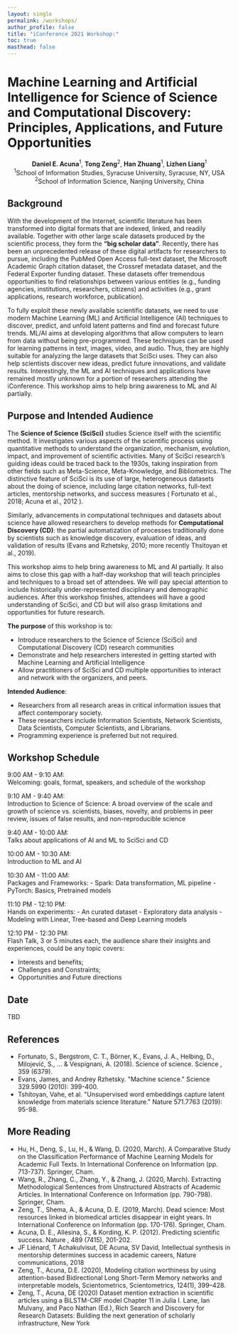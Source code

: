 ```yaml
---
layout: single
permalink: /workshops/
author_profile: false
title: "iConference 2021 Workshop:"
toc: true
masthead: false
---
```


<h1>Machine Learning and Artificial Intelligence for Science of Science and Computational Discovery: Principles, Applications, and Future Opportunities</h1>
<p align="center"><strong>Daniel E. Acuna</strong><sup>1</sup>, <strong>Tong Zeng</strong><sup>2</sup>, <strong>Han Zhuang</strong><sup>1</sup>, <strong>Lizhen Liang</strong><sup>1</sup><br><sup>1</sup>School of Information Studies, Syracuse University, Syracuse, NY, USA<br><sup>2</sup>School of Information Science, Nanjing University, China</p>

<h2>Background</h2>

With the development of the Internet, scientific literature has been transformed into digital formats that are indexed, linked, and readily available. Together with other large scale datasets produced by the scientific process, they form the **“big scholar data”**. Recently, there has been an unprecedented release of these digital artifacts for researchers to pursue, including the PubMed Open Access full-text dataset, the Microsoft Academic Graph citation dataset, the Crossref metadata dataset, and the Federal Exporter funding dataset. These datasets offer tremendous opportunities to find relationships between various entities (e.g., funding agencies, institutions, researchers, citizens) and activities (e.g., grant applications, research workforce, publication).

To fully exploit these newly available scientific datasets, we need to use modern Machine Learning (ML) and Artificial Intelligence (AI) techniques to discover, predict, and unfold latent patterns and find and forecast future trends. ML/AI aims at developing algorithms that allow computers to learn from data without being pre-programmed. These techniques can be used for learning patterns in text, images, video, and audio. Thus, they are highly suitable for analyzing the large datasets that SciSci uses. They can also help scientists discover new ideas, predict future innovations, and validate results. Interestingly, the ML and AI techniques and applications have remained mostly unknown for a portion of researchers attending the iConference. This workshop aims to help bring awareness to ML and AI partially.

<h2>Purpose and Intended Audience</h2>

The **Science of Science (SciSci)** studies Science itself with the scientific method. It investigates various aspects of the scientific process using quantitative methods to understand the organization, mechanism, evolution, impact, and improvement of scientific activities.  Many of SciSci research’s guiding ideas could be traced back to the 1930s, taking inspiration from other fields such as Meta-Science, Meta-Knowledge, and Bibliometrics. The distinctive feature of SciSci is its use of large, heterogeneous datasets about the doing of science, including large citation networks, full-text articles, mentorship networks, and success measures ( Fortunato et al., 2018; Acuna et al., 2012 ).   
  
Similarly, advancements in computational techniques and datasets about science have allowed researchers to develop methods for **Computational Discovery (CD)**: the partial automatization of processes traditionally done by scientists such as knowledge discovery, evaluation of ideas, and validation of results (Evans and Rzhetsky, 2010; more recently Thsitoyan et al., 2019).  

This workshop aims to help bring awareness to ML and AI partially. It also aims to close this gap with a half-day workshop that will teach principles and techniques to a broad set of attendees. We will pay special attention to include historically under-represented disciplinary and demographic audiences. After this workshop finishes, attendees will have a good understanding of SciSci, and CD but will also grasp limitations and opportunities for future research.  

**The purpose** of this workshop is to:
- Introduce researchers to the Science of Science (SciSci) and Computational Discovery (CD) research communities
- Demonstrate and help researchers interested in getting started with Machine Learning and Artificial Intelligence
- Allow practitioners of SciSci and CD multiple opportunities to interact and network with the organizers, and peers.
  

**Intended Audience**:   
- Researchers from all research areas in critical information issues that affect contemporary society.    
- These researchers include Information Scientists, Network Scientists, Data Scientists, Computer Scientists, and Librarians.   
- Programming experience is preferred but not required.


## Workshop Schedule

9:00 AM - 9:10 AM:   
Welcoming: goals, format, speakers, and schedule of the workshop       
  
9:10 AM - 9:40 AM:   
Introduction to Science of Science: A broad overview of the scale and growth of science vs. scientists, biases, novelty, and problems in peer review, issues of false results, and non-reproducible science    
  
9:40 AM - 10:00 AM:   
Talks about applications of AI and ML to SciSci and CD       
   
10:00 AM - 10:30 AM:   
Introduction to ML and AI     
  
10:30 AM - 11:00 AM:   
Packages and Frameworks: - Spark: Data transformation, ML pipeline - PyTorch: Basics, Pretrained models       

11:10 PM - 12:10 PM:   
Hands on experiments: - An curated dataset - Exploratory data analysis - Modeling with Linear, Tree-based and Deep Learning models     
  
12:10 PM - 12:30 PM:   
Flash Talk, 3 or 5 minutes each, the audience share their insights and experiences, could be any topic covers: 
- Interests and benefits; 
- Challenges and Constraints; 
- Opportunities and Future directions        
  
## Date
TBD  
  
## References  
- Fortunato, S., Bergstrom, C. T., Börner, K., Evans, J. A., Helbing, D., Milojević, S., ... & Vespignani, A. (2018). Science of science. Science , 359 (6379).
- Evans, James, and Andrey Rzhetsky. "Machine science." Science 329.5990 (2010): 399-400.
- Tshitoyan, Vahe, et al. "Unsupervised word embeddings capture latent knowledge from materials science literature." Nature 571.7763 (2019): 95-98.
  
## More Reading  
- Hu, H., Deng, S., Lu, H., & Wang, D. (2020, March). A Comparative Study on the Classification Performance of Machine Learning Models for Academic Full Texts. In International Conference on Information (pp. 713-737). Springer, Cham.
- Wang, R., Zhang, C., Zhang, Y., & Zhang, J. (2020, March). Extracting Methodological Sentences from Unstructured Abstracts of Academic Articles. In International Conference on Information (pp. 790-798). Springer, Cham.
- Zeng, T., Shema, A., & Acuna, D. E. (2019, March). Dead science: Most resources linked in biomedical articles disappear in eight years. In International Conference on Information (pp. 170-176). Springer, Cham.
- Acuna, D. E., Allesina, S., & Kording, K. P. (2012). Predicting scientific success. Nature , 489 (7415), 201-202.
- JF Liénard, T Achakulvisut, DE Acuna, SV David, Intellectual synthesis in mentorship determines success in academic careers, Nature communications, 2018
- Zeng, T., Acuna, D.E. (2020), Modeling citation worthiness by using attention-based Bidirectional Long Short-Term Memory networks and interpretable models, Scientometrics, Scientometrics, 124(1), 399–428.
- Zeng, T., Acuna, DE (2020) Dataset mention extraction in scientific articles using a BiLSTM-CRF model Chapter 11 in Julia I. Lane, Ian Mulvany, and Paco Nathan (Ed.), Rich Search and Discovery for Research Datasets: Building the next generation of scholarly infrastructure, New York
